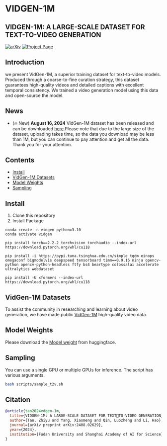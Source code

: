 # VIDGEN-1M

## VIDGEN-1M: A LARGE-SCALE DATASET FOR TEXT-TO-VIDEO GENERATION

[![arXiv](https://img.shields.io/badge/arXiv-2408.02629-b31b1b.svg)](https://arxiv.org/abs/2408.02629)
[![Project Page](https://img.shields.io/badge/Project-Website-blue)](https://sais-fuxi.github.io/projects/vidgen-1m/)

## Introduction
we present VidGen-1M, a superior training dataset for text-to-video models. Produced through a coarse-to-fine curation strategy, this dataset guarantees high-quality videos and detailed captions with excellent temporal consistency. We trained a video generation model using this data and open-source the model.

## News
- (🔥 New) **August 16, 2024** VidGen-1M dataset has been released and can be downloaded [here](https://hf-mirror.com/datasets/Fudan-FUXI/VIDGEN-1M).Please note that due to the large size of the dataset, uploading takes time, so the data you download may be less than 1M, but you can continue to pay attention and get all the data. Thank you for your attention.
  
## Contents
- [Install](#install)
- [VidGen-1M Datasets](#datasets)
- [Model Weights](#weights)
- [Sampling ](#sampling )

## Install
1. Clone this repository
2. Install Package
```Shell
conda create -n vidgen python=3.10
conda activate vidgen

pip install torch==2.2.2 torchvision torchaudio --index-url https://download.pytorch.org/whl/cu118

pip install -i https://pypi.tuna.tsinghua.edu.cn/simple tqdm einops omegaconf bigmodelvis deepspeed tensorboard timm==0.9.16 ninja opencv-python opencv-python-headless ftfy bs4 beartype colossalai accelerate ultralytics webdataset

pip install -U xformers --index-url https://download.pytorch.org/whl/cu118
```

## VidGen-1M Datasets
To assist the community in researching and learning about video generation, we have made public [VidGen-1M](https://huggingface.co/datasets/Fudan-FUXI/VIDGEN-1M) high-quality video data.

## Model Weights
Please download the [Model weight](https://huggingface.co/Fudan-FUXI/VIDGEN-v1.0) from huggingface.

## Sampling 
You can use a single GPU or multiple GPUs for inference. The script has various arguments.
```bash
bash scripts/sample_t2v.sh
```

## Citation
```bibtex
@article{tan2024vdgen-1m,
  title={VIDGEN-1M: A LARGE-SCALE DATASET FOR TEXTTO-VIDEO GENERATION},
  author={Tan, Zhiyu and Yang, Xiaomeng and Qin, Luozheng and Li, Hao},
  journal={arXiv preprint arXiv:2408.02629},
  year={2024},
  institution={Fudan University and Shanghai Academy of AI for Science},
}
```
